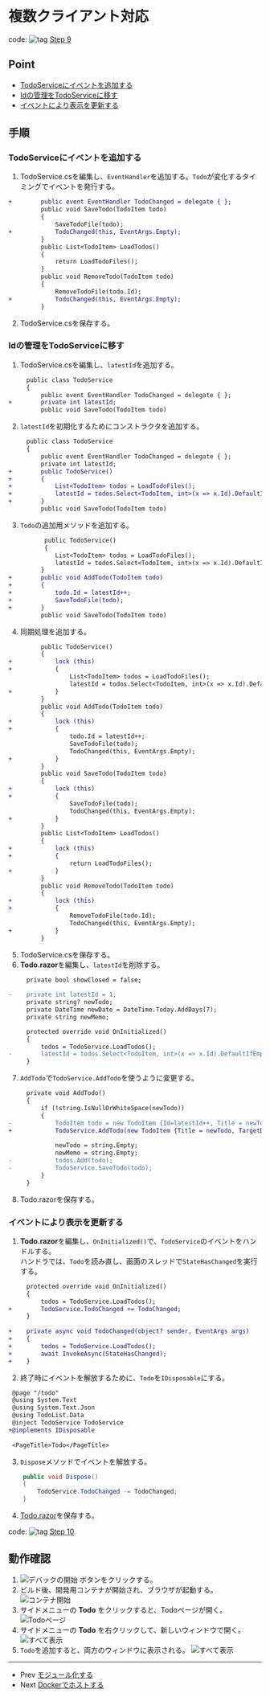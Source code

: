 # 複数クライアント対応
code: ![tag](../Images/tag.png) [Step 9](https://github.com/04100149/TodoList/releases/tag/step9)  

## Point
- [TodoServiceにイベントを追加する](#todoservice%E3%81%AB%E3%82%A4%E3%83%99%E3%83%B3%E3%83%88%E3%82%92%E8%BF%BD%E5%8A%A0%E3%81%99%E3%82%8B)
- [Idの管理をTodoServiceに移す](#id%E3%81%AE%E7%AE%A1%E7%90%86%E3%82%92todoservice%E3%81%AB%E7%A7%BB%E3%81%99)
- [イベントにより表示を更新する](#%E3%82%A4%E3%83%99%E3%83%B3%E3%83%88%E3%81%AB%E3%82%88%E3%82%8A%E8%A1%A8%E7%A4%BA%E3%82%92%E6%9B%B4%E6%96%B0%E3%81%99%E3%82%8B)

## 手順
### TodoServiceにイベントを追加する
1. TodoService.csを編集し、`EventHandler`を追加する。`Todo`が変化するタイミングでイベントを発行する。      
```diff
+        public event EventHandler TodoChanged = delegate { };
         public void SaveTodo(TodoItem todo)
         {
             SaveTodoFile(todo);
+            TodoChanged(this, EventArgs.Empty);
         }
         public List<TodoItem> LoadTodos()
         {
             return LoadTodoFiles();
         }
         public void RemoveTodo(TodoItem todo)
         {
             RemoveTodoFile(todo.Id);
+            TodoChanged(this, EventArgs.Empty);
         }
```
2. TodoService.csを保存する。
### Idの管理をTodoServiceに移す
1. TodoService.csを編集し、`latestId`を追加する。  
```diff
     public class TodoService
     {
         public event EventHandler TodoChanged = delegate { };
+        private int latestId;         
         public void SaveTodo(TodoItem todo)
```
2. `latestId`を初期化するためにコンストラクタを追加する。  
```diff
     public class TodoService
     {
         public event EventHandler TodoChanged = delegate { };
         private int latestId;
+        public TodoService()
+        {
+            List<TodoItem> todos = LoadTodoFiles();
+            latestId = todos.Select<TodoItem, int>(x => x.Id).DefaultIfEmpty().Max() + 1;
+        }
         public void SaveTodo(TodoItem todo)
```
3. `Todo`の追加用メソッドを追加する。   
```diff
          public TodoService()
          {
             List<TodoItem> todos = LoadTodoFiles();
             latestId = todos.Select<TodoItem, int>(x => x.Id).DefaultIfEmpty().Max() + 1;
         }
+        public void AddTodo(TodoItem todo)
+        {
+            todo.Id = latestId++;
+            SaveTodoFile(todo);
+        }
         public void SaveTodo(TodoItem todo)
```
4. 同期処理を追加する。  
```diff
         public TodoService()
         {
+            lock (this)
+            {
                 List<TodoItem> todos = LoadTodoFiles();
                 latestId = todos.Select<TodoItem, int>(x => x.Id).DefaultIfEmpty().Max() + 1;
+            }
         }
         public void AddTodo(TodoItem todo)
         {
+            lock (this)
+            {
                 todo.Id = latestId++;
                 SaveTodoFile(todo);
                 TodoChanged(this, EventArgs.Empty);
+            }
         }
         public void SaveTodo(TodoItem todo)
         {
+            lock (this)
+            {
                 SaveTodoFile(todo);
                 TodoChanged(this, EventArgs.Empty);
+            }
         }
         public List<TodoItem> LoadTodos()
         {
+            lock (this)
+            {
                 return LoadTodoFiles();
+            }
         }
         public void RemoveTodo(TodoItem todo)
         {
+            lock (this)
+            {
                 RemoveTodoFile(todo.Id);
                 TodoChanged(this, EventArgs.Empty);
+            }
         }
```
5. TodoService.csを保存する。
6. **Todo.razor**を編集し、`latestId`を削除する。
```diff
     private bool showClosed = false;
 
-    private int latestId = 1;
     private string? newTodo;
     private DateTime newDate = DateTime.Today.AddDays(7);
     private string newMemo;
```
```diff
     protected override void OnInitialized()
     {
         todos = TodoService.LoadTodos();
-        latestId = todos.Select<TodoItem, int>(x => x.Id).DefaultIfEmpty().Max() + 1;
     }
```
7. `AddTodo`で`TodoService.AddTodo`を使うように変更する。  
```diff
     private void AddTodo()
     {
         if (!string.IsNullOrWhiteSpace(newTodo))
         {
-            TodoItem todo = new TodoItem {Id=latestId++, Title = newTodo, TargetDate = newDate, Memo=newMemo };
+            TodoService.AddTodo(new TodoItem {Title = newTodo, TargetDate = newDate, Memo=newMemo });
 
             newTodo = string.Empty;
             newMemo = string.Empty;
-            todos.Add(todo);
-            TodoService.SaveTodo(todo);
         }
     }
```
8. Todo.razorを保存する。
### イベントにより表示を更新する
1. **Todo.razor**を編集し、`OnInitialized()`で、`TodoService`のイベントをハンドルする。  
ハンドラでは、`Todo`を読み直し、画面のスレッドで`StateHasChanged`を実行する。
```diff
     protected override void OnInitialized()
     {
         todos = TodoService.LoadTodos();
+        TodoService.TodoChanged += TodoChanged;
     }
 
+    private async void TodoChanged(object? sender, EventArgs args)
+    {
+        todos = TodoService.LoadTodos();    
+        await InvokeAsync(StateHasChanged);
+    }
```
2. 終了時にイベントを解放するために、`Todo`を`IDisposable`にする。  
```diff
 @page "/todo"
 @using System.Text
 @using System.Text.Json
 @using TodoList.Data
 @inject TodoService TodoService
+@implements IDisposable
 
 <PageTitle>Todo</PageTitle>
```
3. `Dispose`メソッドでイベントを解放する。
```C#
    public void Dispose()
    {
        TodoService.TodoChanged -= TodoChanged;
    }
```
4. [Todo.razor]()を保存する。

code: ![tag](../Images/tag.png) [Step 10](https://github.com/04100149/TodoList/releases/tag/step10)  

## 動作確認
1. ![デバックの開始](../Images/NewProject-6.png) ボタンをクリックする。  
1. ビルド後、開発用コンテナが開始され、ブラウザが起動する。  
![コンテナ開始](../Images/multiclient-1.png)
1. サイドメニューの **Todo** をクリックすると、Todoページが開く。    
![Todoページ](../Images/multiclient-2.png)
1. サイドメニューの **Todo** を右クリックして、新しいウィンドウで開く。  
![すべて表示](../Images/multiclient-3.png)
1. `Todo`を追加すると、両方のウィンドウに表示される。
![すべて表示](../Images/multiclient-4.png)

***
- Prev [モジュール化する](0010modularization.md)
- Next [Dockerでホストする](0012docker.md)

